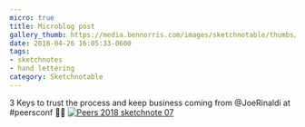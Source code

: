 ```yaml
---
micro: true
title: Microblog post
gallery_thumb: https://media.bennorris.com/images/sketchnotable/thumbs/peers-2018-sketchnote-07.jpg
date: 2018-04-26 16:05:33-0600
tags:
- sketchnotes
- hand lettering
category: Sketchnotable
---
```


3 Keys to trust the process and keep business coming from @JoeRinaldi at #peersconf ✍🏼 [![Peers 2018 sketchnote 07](https://media.bennorris.com/images/sketchnotable/peers-2018/peers-2018-sketchnote-07.jpg)](https://media.bennorris.com/images/sketchnotable/peers-2018/peers-2018-sketchnote-07.jpg)